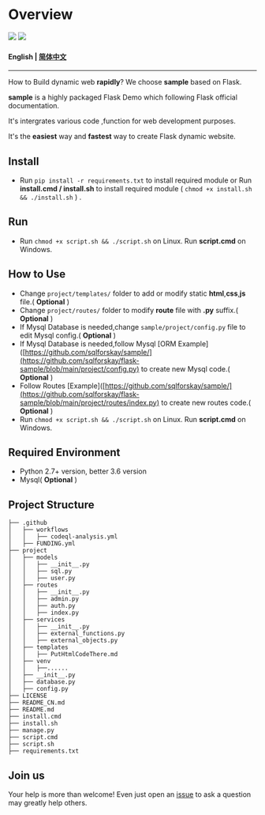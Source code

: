 # Overview

[![](https://img.shields.io/badge/github-issues-%2365A30D?style=flat-square&logo=github)](https://github.com/sqlforskay/sample/issues)
[![](https://img.shields.io/badge/github-traffic-green)](https://github.com/sqlforskay/sample/graphs/traffic)

#### English | [简体中文](/README_CN.md)

****

How to Build dynamic web **rapidly**? We choose **sample** based on Flask. 

**sample** is a highly packaged Flask Demo which following Flask official documentation.

It's intergrates various code ,function for web development purposes.

It's the **easiest** way and **fastest** way to create Flask dynamic website.

## Install

- Run ```pip install -r requirements.txt``` to install required module or Run **install.cmd / install.sh** to install  required module ( ```chmod +x install.sh && ./install.sh``` ) .

## Run

- Run  ```chmod +x script.sh && ./script.sh``` on Linux. Run **script.cmd** on Windows.

## How to Use

- Change ```project/templates/``` folder to add or modify static **html**,**css**,**js** file.( **Optional** )
- Change ```project/routes/``` folder to modify **route** file with **.py** suffix.( **Optional** )
- If Mysql Database is needed,change ```sample/project/config.py``` file to edit Mysql config.( **Optional** )
- If Mysql Database is needed,follow Mysql [ORM Example]([https://github.com/sqlforskay/sample/](https://github.com/sqlforskay/flask-sample/blob/main/project/config.py) to create new Mysql code.( **Optional** )
- Follow Routes [Example]([https://github.com/sqlforskay/sample/](https://github.com/sqlforskay/flask-sample/blob/main/project/routes/index.py) to create new routes code.( **Optional** )
- Run  ```chmod +x script.sh && ./script.sh``` on Linux. Run **script.cmd** on Windows.

## Required Environment

- Python 2.7+ version, better 3.6 version
- Mysql( **Optional** )

## Project Structure

  ```
  ├── .github
  │   ├── workflows
  │   │   ├── codeql-analysis.yml
  │   ├── FUNDING.yml
  ├── project
  │   ├── models
  │   │   ├── __init__.py
  │   │   ├── sql.py
  │   │   ├── user.py
  │   ├── routes
  │   │   ├── __init__.py 
  │   │   ├── admin.py
  │   │   ├── auth.py
  │   │   ├── index.py
  │   ├── services
  │   │   ├── __init__.py 
  │   │   ├── external_functions.py
  │   │   ├── external_objects.py
  │   ├── templates
  │   │   ├── PutHtmlCodeThere.md
  │   ├── venv
  │   │   ├──......
  │   ├── __init__.py
  │   ├── database.py 
  │   ├── config.py 
  ├── LICENSE
  ├── README_CN.md
  ├── README.md
  ├── install.cmd
  ├── install.sh
  ├── manage.py
  ├── script.cmd
  ├── script.sh
  ├── requirements.txt
  ```

## Join us

Your help is more than welcome! Even just open an [issue](https://github.com/sqlforskay/sample/issues) to ask a question may greatly help others.
